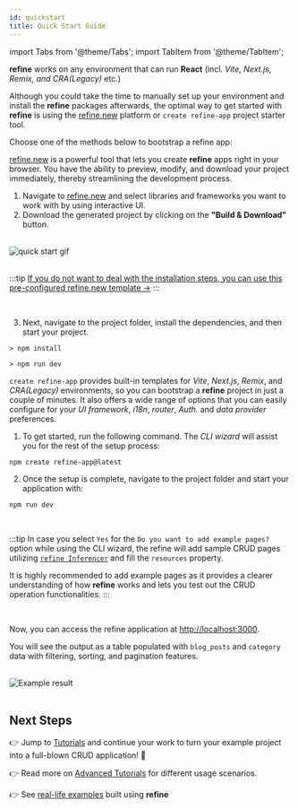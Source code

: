 ```yaml
---
id: quickstart
title: Quick Start Guide
---
```



import Tabs from '@theme/Tabs';
import TabItem from '@theme/TabItem';

**refine** works on any environment that can run **React** (incl. *Vite, Next.js, Remix, and CRA(Legacy)* etc.)

Although you could take the time to manually set up your environment and install the **refine** packages afterwards, the optimal way to get started with **refine** is using the [refine.new](https://refine.new/) platform or `create refine-app` project starter tool.

Choose one of the methods below to bootstrap a refine app:

<Tabs>
  <TabItem value="refine-new" label="refine.new" default>

  [refine.new](https://refine.new/) is a powerful tool that lets you create **refine** apps right in your browser. You have the ability to preview, modify, and download your project immediately, thereby streamlining the development process.

 1. Navigate to [refine.new](https://refine.new/?form=true) and select libraries and frameworks you want to work with by using interactive UI. 
 2. Download the generated project by clicking on the **"Build & Download"** button.

<br/>

<div class="img-container">
    <div class="window">
        <div class="control red"></div>
        <div class="control orange"></div>
        <div class="control green"></div>
    </div>
     <img style={{alignSelf:"center"}}  src="https://refine.ams3.cdn.digitaloceanspaces.com/website/static/img/quick-start.gif"  alt="quick start gif" />

</div>

<br />

:::tip
[If you do not want to deal with the installation steps, you can use this pre-configured refine.new template &rarr;](https://refine.new/preview/1a5eb93b-ab9b-4112-b80e-7563b334c025)
:::

<br/>

3. Next, navigate to the project folder, install the dependencies, and then start your project.

```
> npm install

> npm run dev
```





  </TabItem>
  <TabItem value="CLI" label="create refine-app">

`create refine-app` provides built-in templates for *Vite*, *Next.js*, *Remix*, and *CRA(Legacy)* environments, so you can bootstrap a **refine** project in just a couple of minutes. It also offers a wide range of options that you can easily configure for your *UI framework*, *i18n*, *router*, *Auth.* and *data provider* preferences.

1. To get started, run the following command. The *CLI wizard* will assist you for the rest of the setup process:

```
npm create refine-app@latest
```

2. Once the setup is complete, navigate to the project folder and start your application with:

```
npm run dev
```

<br/>

:::tip
In case you select `Yes` for the `Do you want to add example pages?` option while using the CLI wizard, the refine will add sample CRUD pages utilizing [`refine Inferencer`](https://refine.dev/docs/api-reference/antd/components/inferencer/) and fill the `resources` property.

It is highly recommended to add example pages as it provides a clearer understanding of how **refine** works and lets you test out the CRUD operation functionalities.
:::


  </TabItem>
</Tabs>




<br/>

Now, you can access the refine application at [http://localhost:3000](http://localhost:3000).

You will see the output as a table populated with `blog_posts` and `category` data with filtering, sorting, and pagination features.



<br/>


<div >
   <img style={{width: "100%"}} src="https://refine.ams3.cdn.digitaloceanspaces.com/website/static/img/quick-start-example.png" alt="Example result" />
</div>

<br />







## Next Steps

👉 Jump to [Tutorials](https://refine.dev/docs/tutorial/introduction/index/) and continue your work to turn your example project into a full-blown CRUD application! 🚀

👉 Read more on [Advanced Tutorials](https://refine.dev/docs/advanced-tutorials/) for different usage scenarios.

👉 See [real-life examples](https://refine.dev/examples/) built using **refine**
